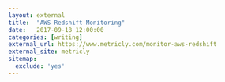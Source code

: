 ```yaml
---
layout: external
title:  "AWS Redshift Monitoring"
date:   2017-09-18 12:00:00
categories: [writing]
external_url: https://www.metricly.com/monitor-aws-redshift
external_site: metricly
sitemap:
  exclude: 'yes'
---
```

